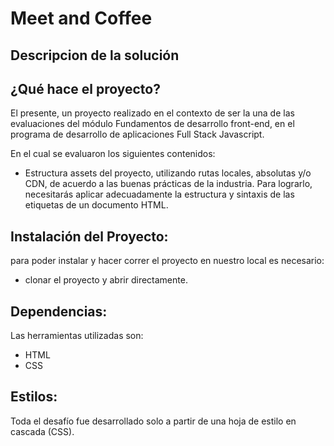 # Meet and Coffee

## Descripcion de la solución

## ¿Qué hace el proyecto? 
El presente, un proyecto realizado en el contexto de ser la  una de las evaluaciones del módulo Fundamentos de desarrollo 
front-end, en el programa de desarrollo de aplicaciones Full Stack Javascript.

En el cual se evaluaron los siguientes contenidos: 

- Estructura assets del proyecto, utilizando rutas locales, absolutas y/o CDN, de acuerdo a las buenas prácticas de la
industria. Para lograrlo, necesitarás aplicar adecuadamente la estructura y sintaxis de las etiquetas de un documento HTML.


## Instalación del Proyecto: 

para poder instalar y hacer correr el proyecto en nuestro local es necesario: 
- clonar el proyecto y abrir directamente.

## Dependencias:

Las herramientas utilizadas son: 
- HTML
- CSS


## Estilos:

Toda el desafío fue desarrollado solo a partir de una  hoja de estilo en cascada (CSS).

